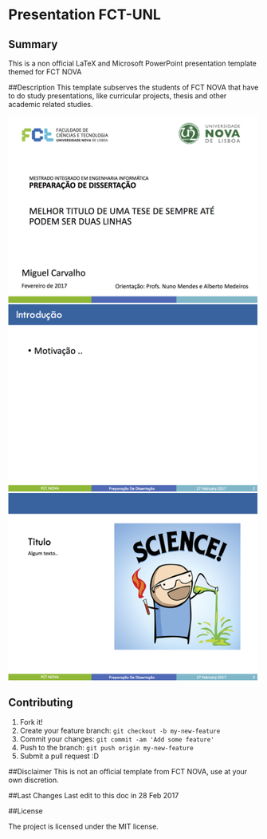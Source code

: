 # Presentation FCT-UNL

## Summary
This is a non official LaTeX and Microsoft PowerPoint presentation template themed for FCT NOVA

##Description
This template subserves the students of FCT NOVA that have to do study presentations, like curricular projects, thesis and other academic related studies.

<img src="https://github.com/filipedu11/presentationfct/raw/master/powerpoint/figures/ScreenShot_1.png" width="500">

<img src="https://github.com/filipedu11/presentationfct/raw/master/powerpoint/figures/ScreenShot_2.png" width="500">

<img src="https://github.com/filipedu11/presentationfct/raw/master/powerpoint/figures/ScreenShot_3.png" width="500">

## Contributing
1. Fork it!
2. Create your feature branch: `git checkout -b my-new-feature`
3. Commit your changes: `git commit -am 'Add some feature'`
4. Push to the branch: `git push origin my-new-feature`
5. Submit a pull request :D

##Disclaimer
This is not an official template from FCT NOVA, use at your own discretion.

##Last Changes
Last edit to this doc in 28 Feb 2017

##License

The project is licensed under the MIT license.